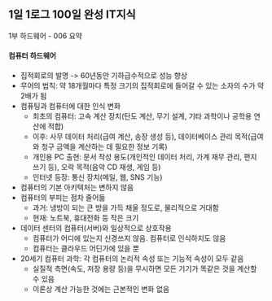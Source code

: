 ## 1일 1로그 100일 완성 IT지식

1부 하드웨어 - 006 요약

#### 컴퓨터 하드웨어

- 집적회로의 발명 -> 60년동안 기하급수적으로 성능 향상
- 무어의 법칙: 약 18개월마다 특정 크기의 집적회로에 들어갈 수 있는 소자의 수가 약 2배가 됨
- 컴퓨팅과 컴퓨터에 대한 인식 변화
  - 최초의 컴퓨터: 고속 계산 장치(탄도 계산, 무기 설계, 기타 과학이나 공학용 연산에 적합)
  - 이후: 사무 데이터 처리(급여 계산, 송장 생성 등), 데이터베이스 관리 목적(급여와 청구 금액을 계산하는 데 필요한 정보 기록)
  - 개인용 PC 출현: 문서 작성 용도(개인적인 데이터 처리, 가계 재무 관리, 편지 쓰기 등), 오락 목적(음악 CD 재생, 게임 등)
  - 인터넷 등장: 통신 장치(메일, 웹, SNS 기능)
- 컴퓨터의 기본 아키텍처는 변하지 않음
- 컴퓨터의 부피는 점차 줄어듦
  - 과거: 냉방이 되는 큰 방을 가득 채울 정도로, 물리적으로 거대함
  - 현재: 노트북, 휴대전화 등 작은 크기
- 데이터 센터의 컴퓨터(서버)와 일상적으로 상호작용
  - 컴퓨터가 어디에 있는지 신경쓰지 않음. 컴퓨터로 인식하지도 않음
  - 컴퓨터는 클라우드 어딘가에 있을 뿐
- 20세기 컴퓨터 과학: 각 컴퓨터의 논리적 속성 또는 기능적 속성이 모두 같음
  - 실질적 측면(속도, 저장 용량 등)을 무시하면 모든 기기가 똑같은 것을 계산할 수 있음
  - 이론상 계산 가능한 것에는 근본적인 변화 없음
